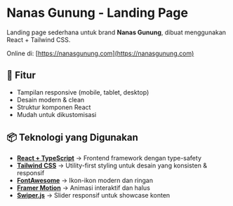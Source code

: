 # Nanas Gunung - Landing Page

Landing page sederhana untuk brand **Nanas Gunung**, dibuat menggunakan React + Tailwind CSS.

Online di: [https://nanasgunung.com](https://nanasgunung.com)

## 🚀 Fitur

- Tampilan responsive (mobile, tablet, desktop)
- Desain modern & clean
- Struktur komponen React
- Mudah untuk dikustomisasi

## 📦 Teknologi yang Digunakan

- [**React + TypeScript**](https://react.dev/) → Frontend framework dengan type-safety
- [**Tailwind CSS**](https://tailwindcss.com/) → Utility-first styling untuk desain yang konsisten & responsif
- [**FontAwesome**](https://fontawesome.com/) → Ikon-ikon modern dan ringan
- [**Framer Motion**](https://www.framer.com/motion/) → Animasi interaktif dan halus
- [**Swiper.js**](https://swiperjs.com/) → Slider responsif untuk showcase konten
